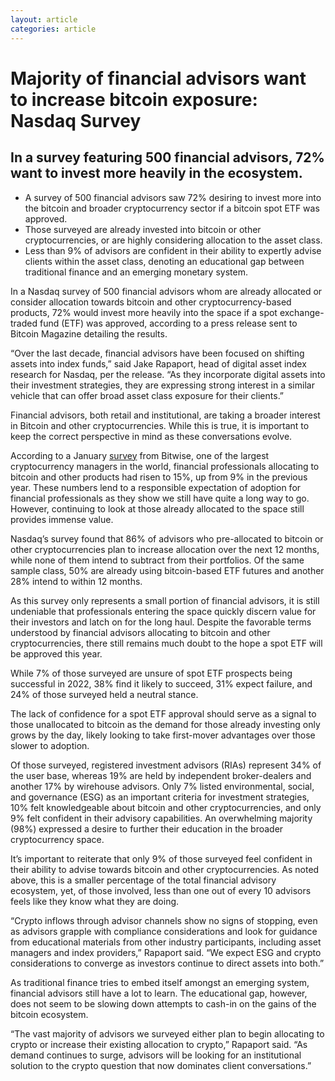 ```yaml
---
layout: article
categories: article
---
```


# Majority of financial advisors want to increase bitcoin exposure: Nasdaq Survey
## In a survey featuring 500 financial advisors, 72% want to invest more heavily in the ecosystem.


- A survey of 500 financial advisors saw 72% desiring to invest more into the bitcoin and broader cryptocurrency sector if a bitcoin spot ETF was approved.
- Those surveyed are already invested into bitcoin or other cryptocurrencies, or are highly considering allocation to the asset class.
- Less than 9% of advisors are confident in their ability to expertly advise clients within the asset class, denoting an educational gap between traditional finance and an emerging monetary system.

In a Nasdaq survey of 500 financial advisors whom are already allocated or consider allocation towards bitcoin and other cryptocurrency-based products, 72% would invest more heavily into the space if a spot exchange-traded fund (ETF) was approved, according to a press release sent to Bitcoin Magazine detailing the results.

“Over the last decade, financial advisors have been focused on shifting assets into index funds,” said Jake Rapaport, head of digital asset index research for Nasdaq, per the release. “As they incorporate digital assets into their investment strategies, they are expressing strong interest in a similar vehicle that can offer broad asset class exposure for their clients.”

Financial advisors, both retail and institutional, are taking a broader interest in Bitcoin and other cryptocurrencies. While this is true, it is important to keep the correct perspective in mind as these conversations evolve.

According to a January [survey](https://static.bitwiseinvestments.com/Research/Bitwise-ETF-Trends-2022-Benchmark-Survey.pdf) from Bitwise, one of the largest cryptocurrency managers in the world, financial professionals allocating to bitcoin and other products had risen to 15%, up from 9% in the previous year. These numbers lend to a responsible expectation of adoption for financial professionals as they show we still have quite a long way to go. However, continuing to look at those already allocated to the space still provides immense value.

Nasdaq’s survey found that 86% of advisors who pre-allocated to bitcoin or other cryptocurrencies plan to increase allocation over the next 12 months, while none of them intend to subtract from their portfolios. Of the same sample class, 50% are already using bitcoin-based ETF futures and another 28% intend to within 12 months.

As this survey only represents a small portion of financial advisors, it is still undeniable that professionals entering the space quickly discern value for their investors and latch on for the long haul. Despite the favorable terms understood by financial advisors allocating to bitcoin and other cryptocurrencies, there still remains much doubt to the hope a spot ETF will be approved this year.

While 7% of those surveyed are unsure of spot ETF prospects being successful in 2022, 38% find it likely to succeed, 31% expect failure, and 24% of those surveyed held a neutral stance.

The lack of confidence for a spot ETF approval should serve as a signal to those unallocated to bitcoin as the demand for those already investing only grows by the day, likely looking to take first-mover advantages over those slower to adoption.

Of those surveyed, registered investment advisors (RIAs) represent 34% of the user base, whereas 19% are held by independent broker-dealers and another 17% by wirehouse advisors. Only 7% listed environmental, social, and governance (ESG) as an important criteria for investment strategies, 10% felt knowledgeable about bitcoin and other cryptocurrencies, and only 9% felt confident in their advisory capabilities. An overwhelming majority (98%) expressed a desire to further their education in the broader cryptocurrency space.

It’s important to reiterate that only 9% of those surveyed feel confident in their ability to advise towards bitcoin and other cryptocurrencies. As noted above, this is a smaller percentage of the total financial advisory ecosystem, yet, of those involved, less than one out of every 10 advisors feels like they know what they are doing.

“Crypto inflows through advisor channels show no signs of stopping, even as advisors grapple with compliance considerations and look for guidance from educational materials from other industry participants, including asset managers and index providers,” Rapaport said. “We expect ESG and crypto considerations to converge as investors continue to direct assets into both.”

As traditional finance tries to embed itself amongst an emerging system, financial advisors still have a lot to learn. The educational gap, however, does not seem to be slowing down attempts to cash-in on the gains of the bitcoin ecosystem.

“The vast majority of advisors we surveyed either plan to begin allocating to crypto or increase their existing allocation to crypto,” Rapaport said. “As demand continues to surge, advisors will be looking for an institutional solution to the crypto question that now dominates client conversations.”

